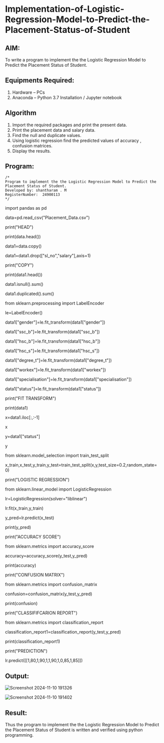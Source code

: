 # Implementation-of-Logistic-Regression-Model-to-Predict-the-Placement-Status-of-Student

## AIM:
To write a program to implement the the Logistic Regression Model to Predict the Placement Status of Student.

## Equipments Required:
1. Hardware – PCs
2. Anaconda – Python 3.7 Installation / Jupyter notebook

## Algorithm
1. Import the required packages and print the present data.
2. Print the placement data and salary data.
3. Find the null and duplicate values.
4. Using logistic regression find the predicted values of accuracy , confusion matrices.
5. Display the results.
## Program:
```
/*
Program to implement the the Logistic Regression Model to Predict the Placement Status of Student.
Developed by: shantharam . M
RegisterNumber:  24900113
*/
```
import pandas as pd

data=pd.read_csv("Placement_Data.csv")

print("HEAD")

print(data.head())

data1=data.copy()

data1=data1.drop(["sl_no","salary"],axis=1)

print("COPY")

print(data1.head())

data1.isnull().sum()

data1.duplicated().sum()

from sklearn.preprocessing import LabelEncoder

le=LabelEncoder()

data1["gender"]=le.fit_transform(data1["gender"])

data1["ssc_b"]=le.fit_transform(data1["ssc_b"])

data1["hsc_b"]=le.fit_transform(data1["hsc_b"])

data1["hsc_s"]=le.fit_transform(data1["hsc_s"])

data1["degree_t"]=le.fit_transform(data1["degree_t"])

data1["workex"]=le.fit_transform(data1["workex"])

data1["specialisation"]=le.fit_transform(data1["specialisation"])

data1["status"]=le.fit_transform(data1["status"])

print("FIT TRANSFORM")

print(data1)

x=data1.iloc[:,:-1]

x

y=data1["status"]

y

from sklearn.model_selection import train_test_split

x_train,x_test,y_train,y_test=train_test_split(x,y,test_size=0.2,random_state=0)

print("LOGISTIC REGRESSION")

from sklearn.linear_model import LogisticRegression

lr=LogisticRegression(solver="liblinear")

lr.fit(x_train,y_train)

y_pred=lr.predict(x_test)


print(y_pred)

print("ACCURACY SCORE")

from sklearn.metrics import accuracy_score

accuracy=accuracy_score(y_test,y_pred)

print(accuracy)

print("CONFUSION MATRIX")

from sklearn.metrics import confusion_matrix

confusion=confusion_matrix(y_test,y_pred)

print(confusion)

print("CLASSIFIFCARION REPORT")

from sklearn.metrics import classification_report

classification_report1=classification_report(y_test,y_pred)

print(classification_report1)

print("PREDICTION")

lr.predict([[1,80,1,90,1,1,90,1,0,85,1,85]])
## Output:
![Screenshot 2024-11-10 191326](https://github.com/user-attachments/assets/6fbf6fcc-ee7e-4ebd-98ce-de0cdb003b15)

![Screenshot 2024-11-10 191402](https://github.com/user-attachments/assets/4883983c-a3b1-46d6-a9cc-82e963549192)


## Result:
Thus the program to implement the the Logistic Regression Model to Predict the Placement Status of Student is written and verified using python programming.
